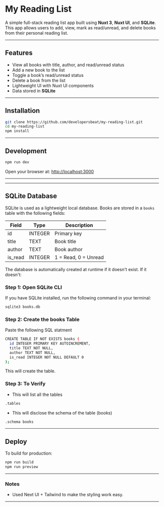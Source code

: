 # My Reading List

A simple full-stack reading list app built using **Nuxt 3**, **Nuxt UI**, and **SQLite**. This app allows users to add, view, mark as read/unread, and delete books from their personal reading list.

---

## Features

- View all books with title, author, and read/unread status
- Add a new book to the list
- Toggle a book’s read/unread status
- Delete a book from the list
- Lightweight UI with Nuxt UI components
- Data stored in **SQLite**

---

## Installation

```bash
git clone https://github.com/developersbeat/my-reading-list.git
cd my-reading-list
npm install
```

---

## Development

```bash
npm run dev
```

Open your browser at: [http://localhost:3000](http://localhost:3000)

---

---

## SQLite Database

SQLite is used as a lightweight local database. Books are stored in a `books` table with the following fields:

| Field     | Type    | Description          |
|-----------|---------|----------------------|
| id        | INTEGER | Primary key          |
| title     | TEXT    | Book title           |
| author    | TEXT    | Book author          |
| is_read   | INTEGER | 1 = Read, 0 = Unread |

The database is automatically created at runtime if it doesn't exist.
If it doesn't: 

### Step 1: Open SQLite CLI

If you have SQLite installed, run the following command in your terminal:

```bash
sqlite3 books.db
```

### Step 2: Create the books Table

Paste the following SQL statment

```bash
CREATE TABLE IF NOT EXISTS books (
  id INTEGER PRIMARY KEY AUTOINCREMENT,
  title TEXT NOT NULL,
  author TEXT NOT NULL,
  is_read INTEGER NOT NULL DEFAULT 0
);
```

This will create the table. 

### Step 3: To Verify

- This will list all the tables
```bash
.tables
```

- This will disclose the schema of the table (books)
```bash
.schema books
```

---

## Deploy

To build for production:

```bash
npm run build
npm run preview
```

---

### Notes
- Used Next UI + Tailwind to make the styling work easy.

---